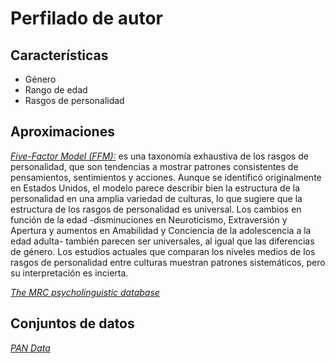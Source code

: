 # Perfilado de autor


## Características
* Género
* Rango de edad
* Rasgos de personalidad

## Aproximaciones
[*Five-Factor Model (FFM):*](https://scholarworks.gvsu.edu/orpc/vol4/iss4/1/) es una taxonomía exhaustiva de los rasgos de personalidad, que son tendencias a mostrar patrones consistentes de pensamientos, sentimientos y acciones. Aunque se identificó originalmente en Estados Unidos, el modelo parece describir bien la estructura de la personalidad en una amplia variedad de culturas, lo que sugiere que la estructura de los rasgos de personalidad es universal. Los cambios en función de la edad -disminuciones en Neuroticismo, Extraversión y Apertura y aumentos en Amabilidad y Conciencia de la adolescencia a la edad adulta- también parecen ser universales, al igual que las diferencias de género. Los estudios actuales que comparan los niveles medios de los rasgos de personalidad entre culturas muestran patrones sistemáticos, pero su interpretación es incierta.

[*The MRC psycholinguistic database*](https://psycnet.apa.org/record/1982-23170-001) 

## Conjuntos de datos
[*PAN Data*](https://pan.webis.de/data.html)
